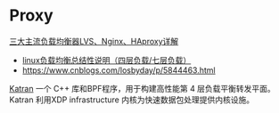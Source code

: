 # Proxy
 [三大主流负载均衡器LVS、Nginx、HAproxy详解](https://blog.csdn.net/lilygg/article/details/89538862)
- [linux负载均衡总结性说明（四层负载/七层负载）](https://www.cnblogs.com/kevingrace/p/6137881.html)
- https://www.cnblogs.com/losbyday/p/5844463.html

[Katran](https://github.com/facebookincubator/katran) 一个 C++ 库和BPF程序，用于构建高性能第 4 层负载平衡转发平面。Katran 利用XDP infrastructure 内核为快速数据包处理提供内核设施。

